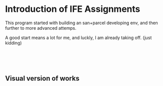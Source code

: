 # Introduction of IFE Assignments
<p>This program started with building an san+parcel developing env, and then further to more advanced attemps.</p>
<p>A good start means a lot for me, and luckly, I am already taking off. (just kidding)</p>
<br>
<br>
<br>
<h2>Visual version of works</h2>
<p>

